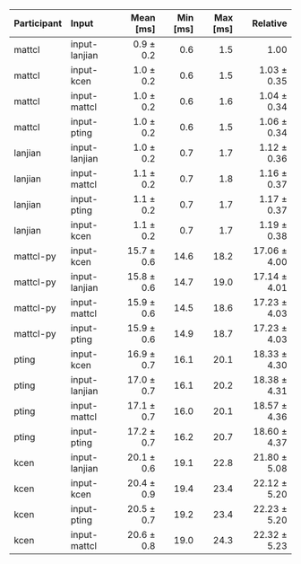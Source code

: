 | Participant | Input | Mean [ms] | Min [ms] | Max [ms] | Relative |
|:---|:---|---:|---:|---:|---:|
| mattcl | input-lanjian | 0.9 ± 0.2 | 0.6 | 1.5 | 1.00 |
| mattcl | input-kcen | 1.0 ± 0.2 | 0.6 | 1.5 | 1.03 ± 0.35 |
| mattcl | input-mattcl | 1.0 ± 0.2 | 0.6 | 1.6 | 1.04 ± 0.34 |
| mattcl | input-pting | 1.0 ± 0.2 | 0.6 | 1.5 | 1.06 ± 0.34 |
| lanjian | input-lanjian | 1.0 ± 0.2 | 0.7 | 1.7 | 1.12 ± 0.36 |
| lanjian | input-mattcl | 1.1 ± 0.2 | 0.7 | 1.8 | 1.16 ± 0.37 |
| lanjian | input-pting | 1.1 ± 0.2 | 0.7 | 1.7 | 1.17 ± 0.37 |
| lanjian | input-kcen | 1.1 ± 0.2 | 0.7 | 1.7 | 1.19 ± 0.38 |
| mattcl-py | input-kcen | 15.7 ± 0.6 | 14.6 | 18.2 | 17.06 ± 4.00 |
| mattcl-py | input-lanjian | 15.8 ± 0.6 | 14.7 | 19.0 | 17.14 ± 4.01 |
| mattcl-py | input-mattcl | 15.9 ± 0.6 | 14.5 | 18.6 | 17.23 ± 4.03 |
| mattcl-py | input-pting | 15.9 ± 0.6 | 14.9 | 18.7 | 17.23 ± 4.03 |
| pting | input-kcen | 16.9 ± 0.7 | 16.1 | 20.1 | 18.33 ± 4.30 |
| pting | input-lanjian | 17.0 ± 0.7 | 16.1 | 20.2 | 18.38 ± 4.31 |
| pting | input-mattcl | 17.1 ± 0.7 | 16.0 | 20.1 | 18.57 ± 4.36 |
| pting | input-pting | 17.2 ± 0.7 | 16.2 | 20.7 | 18.60 ± 4.37 |
| kcen | input-lanjian | 20.1 ± 0.6 | 19.1 | 22.8 | 21.80 ± 5.08 |
| kcen | input-kcen | 20.4 ± 0.9 | 19.4 | 23.4 | 22.12 ± 5.20 |
| kcen | input-pting | 20.5 ± 0.7 | 19.2 | 23.4 | 22.23 ± 5.20 |
| kcen | input-mattcl | 20.6 ± 0.8 | 19.0 | 24.3 | 22.32 ± 5.23 |
